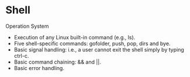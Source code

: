 # Shell
Operation System 
- Execution of any Linux built-in command (e.g., ls). 
- Five shell-specific commands: gofolder, push, pop, dirs and bye. 
- Basic signal handling: i.e., a user cannot exit the shell simply by typing ctrl-c. 
- Basic command chaining: && and ||. 
- Basic error handling.
